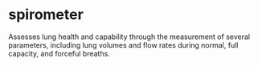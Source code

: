 # spirometer
Assesses lung health and capability through the measurement of several parameters, including lung volumes and flow rates during normal, full capacity, and forceful breaths.
